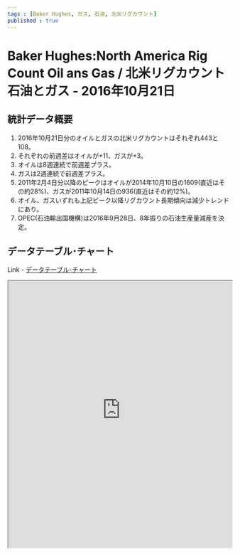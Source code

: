 ```yaml
--- 
tags : [Baker Hughes, ガス, 石油, 北米リグカウント] 
published : true
---
```

# Baker Hughes:North America Rig Count Oil ans Gas / 北米リグカウント 石油とガス - 2016年10月21日
## 統計データ概要
1. 2016年10月21日分のオイルとガスの北米リグカウントはそれぞれ443と108。
1. それぞれの前週差はオイルが+11、ガスが+3。
1. オイルは8週連続で前週差プラス。
1. ガスは2週連続で前週差プラス。
1. 2011年2月4日分以降のピークはオイルが2014年10月10日の1609(直近はその約28%)、ガスが2011年10月14日の936(直近はその約12%)。
1. オイル、ガスいずれも上記ピーク以降リグカウント長期傾向は減少トレンドにあり。
1. OPEC(石油輸出国機構)は2016年9月28日、8年振りの石油生産量減産を決定。


	
## データテーブル･チャート
Link - [データテーブル･チャート](http://knowledgevault.saecanet.com/charts/am-consulting.co.jp-20161022203543.html)
<iframe src="http://knowledgevault.saecanet.com/charts/am-consulting.co.jp-20161022203543.html" width="100%" height="600px"></iframe>